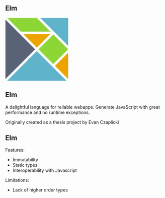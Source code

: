 ## Elm
![Elm logo](img/elm-logo.jpeg)


## Elm
A delightful language for reliable webapps.
Generate JavaScript with great performance and no runtime exceptions.

Originally created as a thesis project by Evan Czaplicki <!-- .element: class="fragment" -->


## Elm
Features:
- Immutability
- Static types
- Interoperability with Javascript

Limitations: <!-- .element: class="fragment" -->
- Lack of higher order types <!-- .element: class="fragment" -->
